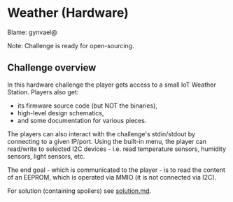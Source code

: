 # Weather (Hardware)
Blame: gynvael@

Note: Challenge is ready for open-sourcing.

## Challenge overview
In this hardware challenge the player gets access to a small IoT Weather Station.
Players also get:

  * its firmware source code (but NOT the binaries),
  * high-level design schematics,
  * and some documentation for various pieces.

The players can also interact with the challenge's stdin/stdout by connecting to a given IP/port. Using the built-in menu, the player can read/write to selected I2C devices - i.e. read temperature sensors, humidity sensors, light sensors, etc.

The end goal - which is communicated to the player - is to read the content of an EEPROM, which is operated via MMIO (it is not connected via I2C).

For solution (containing spoilers) see [solution.md](solution.md).

